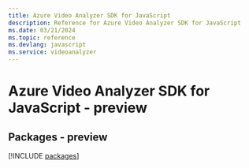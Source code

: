 ```yaml
---
title: Azure Video Analyzer SDK for JavaScript
description: Reference for Azure Video Analyzer SDK for JavaScript
ms.date: 03/21/2024
ms.topic: reference
ms.devlang: javascript
ms.service: videoanalyzer
---
```

# Azure Video Analyzer SDK for JavaScript - preview
## Packages - preview
[!INCLUDE [packages](video-analyzer-index.md)]